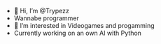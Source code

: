 - 👋 Hi, I’m @Trypezz
- Wannabe programmer
- 👀 I’m interested in Videogames and progamming
- Currently working on an own AI with Python
<!---
Trypezz/Trypezz is a ✨ special ✨ repository because its `README.md` (this file) appears on your GitHub profile.
You can click the Preview link to take a look at your changes.
--->
